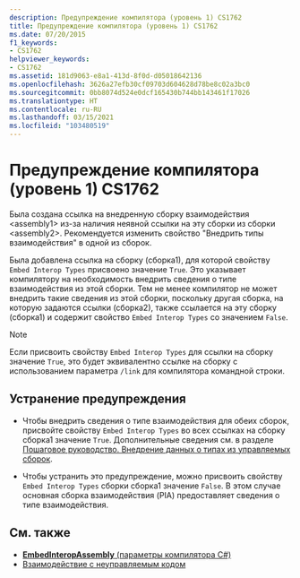 ```yaml
---
description: Предупреждение компилятора (уровень 1) CS1762
title: Предупреждение компилятора (уровень 1) CS1762
ms.date: 07/20/2015
f1_keywords:
- CS1762
helpviewer_keywords:
- CS1762
ms.assetid: 181d9063-e8a1-413d-8f0d-d05018642136
ms.openlocfilehash: 3626a27efb30cf09703d604628d78be8c02a3bc0
ms.sourcegitcommit: 0bb8074d524e0dcf165430b744bb143461f17026
ms.translationtype: HT
ms.contentlocale: ru-RU
ms.lasthandoff: 03/15/2021
ms.locfileid: "103480519"
---
```

# <a name="compiler-warning-level-1-cs1762"></a>Предупреждение компилятора (уровень 1) CS1762

Была создана ссылка на внедренную сборку взаимодействия \<assembly1> из-за наличия неявной ссылки на эту сборки из сборки \<assembly2>. Рекомендуется изменить свойство "Внедрить типы взаимодействия" в одной из сборок.  
  
 Была добавлена ссылка на сборку (сборка1), для которой свойству `Embed Interop Types` присвоено значение `True`. Это указывает компилятору на необходимость внедрить сведения о типе взаимодействия из этой сборки. Тем не менее компилятор не может внедрить такие сведения из этой сборки, поскольку другая сборка, на которую задаются ссылки (сборка2), также ссылается на эту сборку (сборка1) и содержит свойство `Embed Interop Types` со значением `False`.  
  
> [!NOTE]
> Если присвоить свойству `Embed Interop Types` для ссылки на сборку значение `True`, это будет эквивалентно ссылке на сборку с использованием параметра `/link` для компилятора командной строки.  
  
## <a name="to-address-this-warning"></a>Устранение предупреждения
  
- Чтобы внедрить сведения о типе взаимодействия для обеих сборок, присвойте свойству `Embed Interop Types` во всех ссылках на сборку сборка1 значение `True`. Дополнительные сведения см. в разделе [Пошаговое руководство. Внедрение данных о типах из управляемых сборок](../../../standard/assembly/embed-types-visual-studio.md).  
  
- Чтобы устранить это предупреждение, можно присвоить свойству `Embed Interop Types` сборки сборка1 значение `False`. В этом случае основная сборка взаимодействия (PIA) предоставляет сведения о типе взаимодействия.  
  
## <a name="see-also"></a>См. также

- [**EmbedInteropAssembly** (параметры компилятора C#)](../compiler-options/inputs.md#embedinteroptypes)
- [Взаимодействие с неуправляемым кодом](../../../framework/interop/index.md)
